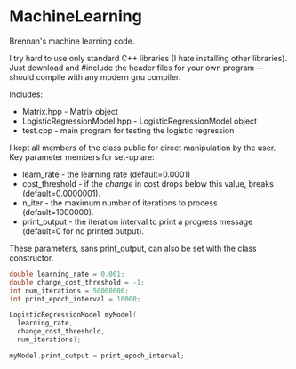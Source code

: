 # MachineLearning
Brennan's machine learning code.

I try hard to use only standard C++ libraries (I hate installing other libraries). Just download and #include the header files for your own program -- should compile with any modern gnu compiler.

Includes:
* Matrix.hpp - Matrix object
* LogisticRegressionModel.hpp - LogisticRegressionModel object
* test.cpp - main program for testing the logistic regression

I kept all members of the class public for direct manipulation by the user. Key parameter members for set-up are:

* learn_rate - the learning rate (default=0.0001)
* cost_threshold - if the *change* in cost drops below this value, breaks (default=0.0000001).
* n_iter - the maximum number of iterations to process (default=1000000).
* print_output - the iteration interval to print a progress message (default=0 for no printed output).

These parameters, sans print_output, can also be set with the class constructor.
```cpp
double learning_rate = 0.001;
double change_cost_threshold = -1;
int num_iterations = 50000000;
int print_epoch_interval = 10000;

LogisticRegressionModel myModel(
  learning_rate,
  change_cost_threshold,
  num_iterations);

myModel.print_output = print_epoch_interval;
```
